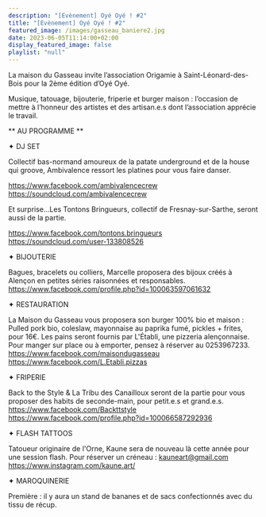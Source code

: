 ```yaml
---
description: "[Evènement] Oyé Oyé ! #2"
title: "[Evènement] Oyé Oyé ! #2"
featured_image: /images/gasseau_baniere2.jpg
date: 2023-06-05T11:14:00+02:00
display_featured_image: false
playlist: "null"
---
```


La maison du Gasseau invite l’association Origamie à Saint-Léonard-des-Bois pour la 2ème édition d’Oyé Oyé.

<!--more-->

Musique, tatouage, bijouterie, friperie et burger maison : l’occasion de mettre à l’honneur des artistes et des artisan.e.s dont l’association apprécie le travail.

** AU PROGRAMME **

✦ DJ SET

Collectif bas-normand amoureux de la patate underground et de la house qui groove, Ambivalence ressort les platines pour vous faire danser.

https://www.facebook.com/ambivalencecrew
https://soundcloud.com/ambivalencecrew

Et surprise...Les Tontons Bringueurs, collectif de Fresnay-sur-Sarthe, seront aussi de la partie.

https://www.facebook.com/tontons.bringueurs
https://soundcloud.com/user-133808526

✦ BIJOUTERIE

Bagues, bracelets ou colliers, Marcelle proposera des bijoux créés à Alençon en petites séries raisonnées et responsables.
https://www.facebook.com/profile.php?id=100063597061632

✦ RESTAURATION

La Maison du Gasseau vous proposera son burger 100% bio et maison : Pulled pork bio, coleslaw, mayonnaise au paprika fumé, pickles + frites, pour 16€. Les pains seront fournis par L'Établi, une pizzeria alençonnaise.
Pour manger sur place ou à emporter, pensez à réserver au 0253967233.
https://www.facebook.com/maisondugasseau
https://www.facebook.com/L.Etabli.pizzas

✦ FRIPERIE

Back to the Style & La Tribu des Canailloux seront de la partie pour vous proposer des habits de seconde-main, pour petit.e.s et grand.e.s.
https://www.facebook.com/Backttstyle
https://www.facebook.com/profile.php?id=100066587292936

✦ FLASH TATTOOS

Tatoueur originaire de l'Orne, Kaune sera de nouveau là cette année pour une session flash. Pour réserver un créneau : kauneart@gmail.com
https://www.instagram.com/kaune.art/

✦ MAROQUINERIE

Première : il y aura un stand de bananes et de sacs confectionnés avec du tissu de récup.